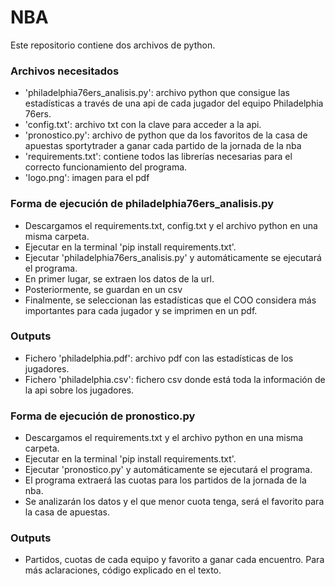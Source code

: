 # NBA
Este repositorio contiene dos archivos de python. 
### Archivos necesitados
- 'philadelphia76ers_analisis.py': archivo python que consigue las estadísticas a través de una api de cada jugador del equipo Philadelphia 76ers.
- 'config.txt': archivo txt con la clave para acceder a la api.
- 'pronostico.py': archivo de python que da los favoritos de la casa de apuestas sportytrader a ganar cada partido de la jornada de la nba
- 'requirements.txt': contiene todos las librerías necesarias para el correcto funcionamiento del programa.
- 'logo.png': imagen para el pdf
### Forma de ejecución de philadelphia76ers_analisis.py
- Descargamos el requirements.txt, config.txt y el archivo python en una misma carpeta.
- Ejecutar en la terminal 'pip install requirements.txt'.
- Ejecutar 'philadelphia76ers_analisis.py' y automáticamente se ejecutará el programa. 
- En primer lugar, se extraen los datos de la url.
- Posteriormente, se guardan en un csv
- Finalmente, se seleccionan las estadísticas que el COO considera más importantes para cada jugador y se imprimen en un pdf.
### Outputs
- Fichero 'philadelphia.pdf': archivo pdf con las estadísticas de los jugadores.
- Fichero 'philadelphia.csv': fichero csv donde está toda la información de la api sobre los jugadores.
### Forma de ejecución de pronostico.py
- Descargamos el requirements.txt y el archivo python en una misma carpeta.
- Ejecutar en la terminal 'pip install requirements.txt'.
- Ejecutar 'pronostico.py' y automáticamente se ejecutará el programa. 
- El programa extraerá las cuotas para los partidos de la jornada de la nba.
- Se analizarán los datos y el que menor cuota tenga, será el favorito para la casa de apuestas.
### Outputs
- Partidos, cuotas de cada equipo y favorito a ganar cada encuentro.
Para más aclaraciones, código explicado en el texto.
